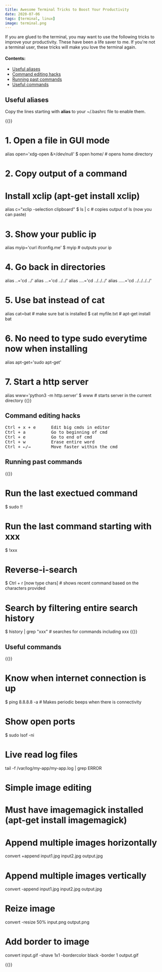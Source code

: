 ```yaml
---
title: Awesome Terminal Tricks to Boost Your Productivity
date: 2020-07-06
tags: [terminal, linux]
image: terminal.png
---
```


If you are glued to the terminal, you may want to use the following tricks to improve your productivity. These have been a life saver to me. If you're not a terminal user, these tricks will make you love the terminal again.

#### Contents:
- [Useful aliases](#useful-aliases)
- [Command editing hacks](#command-editing-hacks)
- [Running past commands](#running-past-commands)
- [Useful commands](#useful-commands)

## Useful aliases

<!-- Many confuse the usage of .bash_profile and .bashrc files. The difference
- .bash_profile is executed when bash is invoked as an interactive login shell (e.g. when SSHing)
- .bashrc is executed each time you open the terminal

It's best to **put aliases in .bashrc** because most .bash_profile configs also execute .bashrc when invoked. -->

Copy the lines starting with **alias** to your ~/.bashrc file to enable them.

{{<highlight bash>}}
# 1. Open a file in GUI mode
alias open='xdg-open &>/dev/null'
$ open home/        # opens home directory

# 2. Copy output of a command
# Install xclip (apt-get install xclip)
alias c="xclip -selection clipboard"
$ ls | c            # copies output of ls (now you can paste)

# 3. Show your public ip
alias myip='curl ifconfig.me'
$ myip              # outputs your ip

# 4. Go back in directories
alias ..='cd ../'
alias ...='cd ../../'
alias ....='cd ../../../'
alias .....='cd ../../../../'

# 5. Use bat instead of cat
alias cat=bat       # make sure bat is installed
$ cat myfile.txt    # apt-get install bat

# 6. No need to type sudo everytime now when installing
alias apt-get='sudo apt-get'

# 7. Start a http server
alias www='python3 -m http.server'
$ www               # starts server in the current directory
{{</highlight>}}

## Command editing hacks

<pre>
<kbd>Ctrl + x + e </kbd>     Edit big cmds in editor  
<kbd>Ctrl + a</kbd>          Go to beginning of cmd
<kbd>Ctrl + e</kbd>          Go to end of cmd  
<kbd>Ctrl + w</kbd>          Erase entire word  
<kbd>Ctrl + ←/→</kbd>        Move faster within the cmd
</pre>

## Running past commands

{{<highlight bash>}}

# Run the last exectued command
$ sudo !!

# Run the last command starting with xxx
$ !xxx

# Reverse-i-search
$ Ctrl + r [now type chars]   # shows recent command based on the characters provided

# Search by filtering entire search history
$ history | grep "xxx"        # searches for commands including xxx
{{</highlight>}}

## Useful commands

{{<highlight bash>}}

# Know when internet connection is up
$ ping 8.8.8.8 -a     # Makes periodic beeps when there is connectivity

# Show open ports
$ sudo lsof -ni

# Live read log files
tail -f /var/log/my-app/my-app.log | grep ERROR

# Simple image editing
# Must have imagemagick installed (apt-get install imagemagick)

# Append multiple images horizontally
convert +append input1.jpg input2.jpg output.jpg

# Append multiple images vertically
convert -append input1.jpg input2.jpg output.jpg

# Reize image
convert -resize 50% input.png output.png

# Add border to image
convert input.gif -shave 1x1 -bordercolor black -border 1 output.gif

{{</highlight>}}

<!-- Awesome Terminal Productivity
  https://github.com/chubin/cheat.sh
  https://github.com/tldr-pages/tldr
 -->

